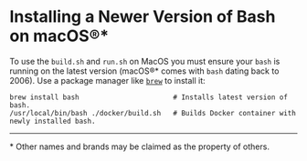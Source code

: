 # Installing a Newer Version of Bash on macOS&reg;*

To use the `build.sh` and `run.sh` on MacOS you must ensure your `bash` is running on the latest version (macOS&reg;* comes with `bash` dating back to 2006). Use a package manager like [`brew`](https://brew.sh) to install it:

```
brew install bash                       # Installs latest version of bash.
/usr/local/bin/bash ./docker/build.sh   # Builds Docker container with newly installed bash.
```

---
\* Other names and brands may be claimed as the property of others.
